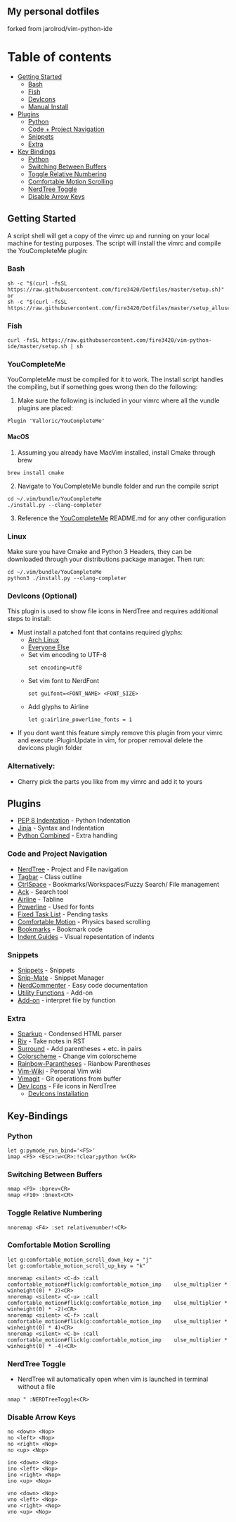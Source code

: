 ## My personal dotfiles
forked from jarolrod/vim-python-ide


Table of contents
=================
  * [Getting Started](#getting-started)
    * [Bash](#bash)
    * [Fish](#fish)
    * [DevIcons](#devicons-optional)
    * [Manual Install](#alternatively)
  * [Plugins](#plugins)
    * [Python](#python)
    * [Code + Project Navigation](#code-and-project-navigation)
    * [Snippets](#snippets)
    * [Extra](#extra)
  * [Key Bindings](#key-bindings)
    * [Python](#python)
    * [Switching Between Buffers](#switching-between-buffers)
    * [Toggle Relative Numbering](#toggle-relative-numbering)
    * [Comfortable Motion Scrolling](#comfortable-motion-scrolling)
    * [NerdTree Toggle](#nerdtree-toggle)
    * [Disable Arrow Keys](#disable-arrow-keys)
  
## Getting Started

A script shell will get a copy of the vimrc up and running on your local machine for testing purposes. The script will install the vimrc and compile the YouCompleteMe plugin:
### Bash 
```
sh -c "$(curl -fsSL https://raw.githubusercontent.com/fire3420/Dotfiles/master/setup.sh)"
or
sh -c "$(curl -fsSL https://raw.githubusercontent.com/fire3420/Dotfiles/master/setup_alluser.sh)"

```
### Fish
```
curl -fsSL https://raw.githubusercontent.com/fire3420/vim-python-ide/master/setup.sh | sh       
```
### YouCompleteMe
YouCompleteMe must be compiled for it to work. The install script handles the compiling, but if something goes wrong then do the following:

1. Make sure the following is included in your vimrc where all the vundle plugins are placed:
```
Plugin 'Valloric/YouCompleteMe'
```

#### MacOS
1. Assuming you already have MacVim installed, install Cmake through brew
```
brew install cmake
```
2. Navigate to YouCompleteMe bundle folder and run the compile script
```
cd ~/.vim/bundle/YouCompleteMe
./install.py --clang-completer
```
3. Reference the [YouCompleteMe](https://github.com/ycm-core/YouCompleteMe) README.md for any other configuration

### Linux
Make sure you have Cmake and Python 3 Headers, they can be downloaded through your distributions package manager. Then run:
```
cd ~/.vim/bundle/YouCompleteMe
python3 ./install.py --clang-completer
```

### DevIcons (Optional)
This plugin is used to show file icons in NerdTree and requires additional steps to install:
* Must install a patched font that contains required glyphs: 
    * [Arch Linux](https://aur.archlinux.org/packages/nerd-fonts-complete/)
    * [Everyone Else](https://github.com/ryanoasis/nerd-fonts/tree/master/patched-fonts)
  * Set vim encoding to UTF-8
    ```
    set encoding=utf8
    ```
  * Set vim font to NerdFont
    ```
    set guifont=<FONT_NAME> <FONT_SIZE>
    ```
  * Add glyphs to Airline
    ```
    let g:airline_powerline_fonts = 1
* If you dont want this feature simply remove this plugin from your vimrc and execute :PluginUpdate in vim, for proper removal delete the devicons plugin folder

### Alternatively:
* Cherry pick the parts you like from my vimrc and add it to yours

## Plugins
* [PEP 8 Indentation](https://github.com/Vimjas/vim-python-pep8-indent) - Python Indentation
* [Jinja](https://github.com/lepture/vim-jinja) - Syntax and Indentation
* [Python Combined](https://github.com/mitsuhiko/vim-python-combined) - Extra handling


### Code and Project Navigation
* [NerdTree](https://github.com/scrooloose/nerdtree) - Project and File navigation
* [Tagbar](https://github.com/majutsushi/tagbar) - Class outline
* [CtrlSpace](https://github.com/vim-ctrlspace/vim-ctrlspace) - Bookmarks/Workspaces/Fuzzy Search/ File management
* [Ack](https://github.com/mileszs/ack.vim) - Search tool
* [Airline](https://github.com/vim-airline/vim-airline) - Tabline
* [Powerline](https://github.com/powerline/powerline) - Used for fonts
* [Fixed Task List](https://github.com/fisadev/FixedTaskList.vim) - Pending tasks
* [Comfortable Motion](https://github.com/yuttie/comfortable-motion.vim) - Physics based scrolling
* [Bookmarks](https://github.com/MattesGroeger/vim-bookmarks) - Bookmark code
* [Indent Guides](https://github.com/nathanaelkane/vim-indent-guides) - Visual repesentation of indents

### Snippets
* [Snippets](https://github.com/honza/vim-snippets) - Snippets
* [Snip-Mate](https://github.com/garbas/vim-snipmate) - Snippet Manager
* [NerdCommenter](https://github.com/scrooloose/nerdcommenter) - Easy code documentation
* [Utility Functions](https://github.com/tomtom/tlib_vim) - Add-on
* [Add-on](https://github.com/MarcWeber/vim-addon-mw-utils) - interpret file by function

### Extra 
* [Sparkup](https://github.com/rstacruz/sparkup) - Condensed HTML parser
* [Riv](https://github.com/Rykka/riv.vim) - Take notes in RST
* [Surround](https://github.com/tpope/vim-surround) - Add parentheses + etc. in pairs
* [Colorscheme](https://github.com/flazz/vim-colorschemes) - Change vim colorscheme
* [Rainbow-Parantheses](https://github.com/kien/rainbow_parentheses.vim) - Rianbow Parentheses
* [Vim-Wiki](https://github.com/vimwiki/vimwiki) - Personal Vim wiki
* [Vimagit](https://github.com/jreybert/vimagit) - Git operations from buffer
* [Dev Icons](https://github.com/ryanoasis/vim-devicons) - File icons in NerdTree
  * [DevIcons Installation](#devicons-optional)

## Key-Bindings
### Python 
```
let g:pymode_run_bind='<F5>'
imap <F5> <Esc>:w<CR>:!clear;python %<CR>
```
### Switching Between Buffers
```
nmap <F9> :bprev<CR>
nmap <F10> :bnext<CR>
```
### Toggle Relative Numbering
```
nnoremap <F4> :set relativenumber!<CR>
```
### Comfortable Motion Scrolling
```
let g:comfortable_motion_scroll_down_key = "j"
let g:comfortable_motion_scroll_up_key = "k"  
```
```
nnoremap <silent> <C-d> :call comfortable_motion#flick(g:comfortable_motion_imp    ulse_multiplier * winheight(0) * 2)<CR>
nnoremap <silent> <C-u> :call comfortable_motion#flick(g:comfortable_motion_imp    ulse_multiplier * winheight(0) * -2)<CR>
nnoremap <silent> <C-f> :call comfortable_motion#flick(g:comfortable_motion_imp    ulse_multiplier * winheight(0) * 4)<CR>
nnoremap <silent> <C-b> :call comfortable_motion#flick(g:comfortable_motion_imp    ulse_multiplier * winheight(0) * -4)<CR>
```

### NerdTree Toggle
* NerdTree wil automatically open when vim is launched in terminal without a file
```
nmap " :NERDTreeToggle<CR>
```
### Disable Arrow Keys
```
no <down> <Nop>
no <left> <Nop>
no <right> <Nop>
no <up> <Nop>

ino <down> <Nop>
ino <left> <Nop>
ino <right> <Nop>
ino <up> <Nop>
                                                                               
vno <down> <Nop>
vno <left> <Nop>
vno <right> <Nop>
vno <up> <Nop>
```

